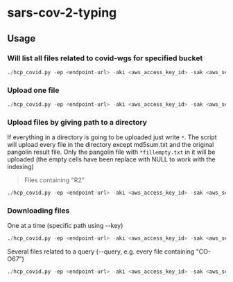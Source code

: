 # sars-cov-2-typing

## Usage

### Will list all files related to covid-wgs for specified bucket

```python
./hcp_covid.py -ep <endpoint-url> -aki <aws_access_key_id> -sak <aws_secret_access_key> -b orebro --listfiles
```

### Upload one file

```python
./hcp_covid.py -ep <endpoint-url> -aki <aws_access_key_id> -sak <aws_secret_access_key> -b <bucketname> -f <single-file>
```

### Upload files by giving path to a directory 

If everything in a directory is going to be uploaded just write `*`. The script will upload every file in the directory except md5sum.txt and the original pangolin result file. Only the pangolin file with `*fillempty.txt` in it will be uploaded (the empty cells have been replace with NULL to work with the indexing)

> Files containing "R2"
```python
./hcp_covid.py -ep <endpoint-url> -aki <aws_access_key_id> -sak <aws_secret_access_key> -b <bucketname> -p "path/to/files*R2*"
```

### Downloading files
One at a time (specific path using --key)

```python
./hcp_covid.py -ep <endpoint-url> -aki <aws_access_key_id> -sak <aws_secret_access_key> -b <bucketname> -k <filename on HCP> -o <path/to/outputdir> --download
```

Several files related to a query (--query, e.g. every file containing "CO-O67")

```python
./hcp_covid.py -ep <endpoint-url> -aki <aws_access_key_id> -sak <aws_secret_access_key> -b <bucketname> -q <query> -o <path/to/outputdir> --download
```
